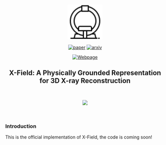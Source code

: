 &nbsp;

<div align="center">

<p align="center"> <img src="assets/ic2.png" width="110px"> </p>

[![paper](https://img.shields.io/badge/paper-arxiv-blue)](https://arxiv.org/abs/XXXX) 
[![arxiv](https://img.shields.io/badge/arxiv-XXXX-blue)](https://arxiv.org/abs/XXXX) 
<!-- [![video](https://img.shields.io/badge/video-youtube-red)](https://www.youtube.com/watch?v=YOUR_VIDEO_ID) -->
<!-- [![media](https://img.shields.io/badge/media-AK-green)](#) -->
[![Webpage](https://img.shields.io/badge/media-AK-green)](https://brack-wang.github.io/XField/) 
<!-- [![Radiance Fields](https://img.shields.io/badge/Radiance%20Fields-green)](#)   -->


<h2> X-Field: A Physically Grounded Representation for 3D X-ray Reconstruction </h2> 


&nbsp;


<img src="assets/newteaser.png" style="height:400px" /> 



</div>


&nbsp;


### Introduction
This is the official implementation of X-Field, the code is coming soon!